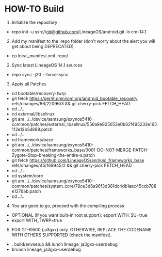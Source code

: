# HOW-TO Build

1) Initialize the repository

- repo init -u ssh://git@github.com/LineageOS/android.git -b cm-14.1

2) Add my manifest to the .repo folder (don't worry about the alert you will get about being DEPRECATED)

- cp local_manifest.xml .repo/

2) Sync latest LineageOS 14.1 sources

- repo sync -j20 --force-sync

3) Apply all Patches

- cd bootable/recovery-twrp
- git fetch https://gerrit.omnirom.org/android_bootable_recovery refs/changes/96/22096/3 && git cherry-pick FETCH_HEAD
- cd ../..
- cd external/libselinux
- git am ../../device/samsung/exynos5410-common/patches/external_libselinux/556a9e925053e0b62f495233e165112e12b5d869.patch
- cd ../..
- cd frameworks/base
- git am ../../device/samsung/exynos5410-common/patches/frameworks_base/0001-DO-NOT-MERGE-PATCH-Zygote-Stop-breaking-the-entire-s.patch
- git fetch https://github.com/LineageOS/android_frameworks_base refs/changes/45/169945/2 && git cherry-pick FETCH_HEAD
- cd ../..
- cd system/core
- git am ../../device/samsung/exynos5410-common/patches/system_core/79ce3d6a96f3d381dc4db1aac45ccb788e1276ab.patch
- cd ../..

4) You are good to go, proceed with the compiling process

- OPTIONAL (if you want built-in root support): export WITH_SU=true
- export WITH_TWRP=true

5) FOR GT-I9500 (ja3gxx) only. OTHERWISE, REPLACE THE CODENAME WITH OTHERS SUPPORTED (check the manifest).

- . build/envsetup && lunch lineage_ja3gxx-userdebug
- brunch lineage_ja3gxx-userdebug

